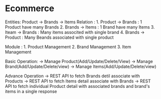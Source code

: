 # Ecommerce
Entities: Product -> Brands -> Items
Relation : 
	1. Product -> Brands : 1 Product have many Brands
	2. Brands -> Items : 1 Brand have many Items
	3. Iteam -> Brands : Many items associted with single brand
	4. Brands -> Product : Many Beands associated with single product

Module : 
	1. Product Management
	2. Brand Management
	3. Item Management

Basic Operation:
-> Manage Product(Add/Update/Delete/View)
-> Manage Brand(Add/Update/Delete/view)
-> Manage Items(Add/Update/Delete/view)

Advance Operation
-> REST API to fetch Brands detil associate with Products
-> REST API to fetch Items detail associate with Brands
-> REST API to fetch individual Product detail with associated brands and brand's items in a single response
